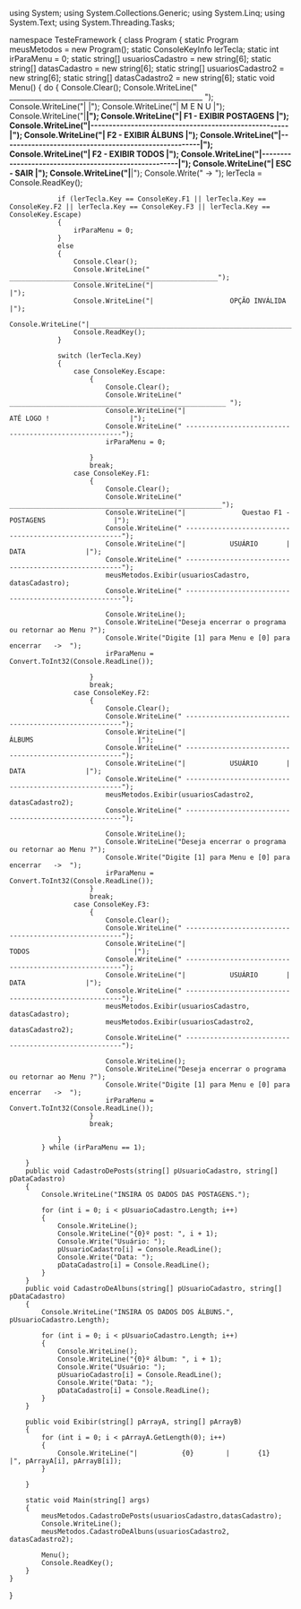 using System;
using System.Collections.Generic;
using System.Linq;
using System.Text;
using System.Threading.Tasks;

namespace TesteFramework
{
    class Program
    {
        static Program meusMetodos = new Program();
        static ConsoleKeyInfo lerTecla;
        static int irParaMenu = 0;
        static string[] usuariosCadastro = new string[6];
        static string[] datasCadastro = new string[6];
        static string[] usuariosCadastro2 = new string[6];
        static string[] datasCadastro2 = new string[6];
        static void Menu()
        {
            do
            {
                Console.Clear();
                Console.WriteLine(" ______________________________________________________ ");
                Console.WriteLine("|                                                      |");
                Console.WriteLine("|                        M E N U                       |");
                Console.WriteLine("|______________________________________________________|");
                Console.WriteLine("|               F1 - EXIBIR POSTAGENS                  |");
                Console.WriteLine("|------------------------------------------------------|");
                Console.WriteLine("|               F2 - EXIBIR ÁLBUNS                     |");
                Console.WriteLine("|------------------------------------------------------|");
                Console.WriteLine("|               F2 - EXIBIR TODOS                      |");
                Console.WriteLine("|------------------------------------------------------|");
                Console.WriteLine("|               ESC - SAIR                             |");
                Console.WriteLine("|______________________________________________________|");
                Console.Write("     -> ");
                lerTecla = Console.ReadKey();

                if (lerTecla.Key == ConsoleKey.F1 || lerTecla.Key == ConsoleKey.F2 || lerTecla.Key == ConsoleKey.F3 || lerTecla.Key == ConsoleKey.Escape)
                {
                    irParaMenu = 0;
                }
                else
                {
                    Console.Clear();
                    Console.WriteLine(" ____________________________________________________");
                    Console.WriteLine("|                                                    |");
                    Console.WriteLine("|                   OPÇÃO INVÁLIDA                   |");
                    Console.WriteLine("|____________________________________________________|");
                    Console.ReadKey();
                }

                switch (lerTecla.Key)
                {
                    case ConsoleKey.Escape:
                        {
                            Console.Clear();
                            Console.WriteLine(" ______________________________________________________ ");
                            Console.WriteLine("|                        ATÉ LOGO !                    |");
                            Console.WriteLine(" ------------------------------------------------------");
                            irParaMenu = 0;

                        }
                        break;
                    case ConsoleKey.F1:
                        {
                            Console.Clear();
                            Console.WriteLine(" _____________________________________________________");
                            Console.WriteLine("|              Questao F1 - POSTAGENS                 |");
                            Console.WriteLine(" ------------------------------------------------------");
                            Console.WriteLine("|           USUÁRIO       |        DATA               |");
                            Console.WriteLine(" ------------------------------------------------------");
                            meusMetodos.Exibir(usuariosCadastro, datasCadastro);
                            Console.WriteLine(" ------------------------------------------------------");

                            Console.WriteLine();
                            Console.WriteLine("Deseja encerrar o programa ou retornar ao Menu ?");
                            Console.Write("Digite [1] para Menu e [0] para encerrar   ->  ");
                            irParaMenu = Convert.ToInt32(Console.ReadLine());

                        }
                        break;
                    case ConsoleKey.F2:
                        {
                            Console.Clear();
                            Console.WriteLine(" ------------------------------------------------------");
                            Console.WriteLine("|                      ÁLBUMS                          |");
                            Console.WriteLine(" ------------------------------------------------------");
                            Console.WriteLine("|           USUÁRIO       |        DATA               |");
                            Console.WriteLine(" ------------------------------------------------------");
                            meusMetodos.Exibir(usuariosCadastro2, datasCadastro2);
                            Console.WriteLine(" ------------------------------------------------------");

                            Console.WriteLine();
                            Console.WriteLine("Deseja encerrar o programa ou retornar ao Menu ?");
                            Console.Write("Digite [1] para Menu e [0] para encerrar   ->  ");
                            irParaMenu = Convert.ToInt32(Console.ReadLine());
                        }
                        break;
                    case ConsoleKey.F3:
                        {
                            Console.Clear();
                            Console.WriteLine(" ------------------------------------------------------");
                            Console.WriteLine("|                      TODOS                          |");
                            Console.WriteLine(" ------------------------------------------------------");
                            Console.WriteLine("|           USUÁRIO       |        DATA               |");
                            Console.WriteLine(" ------------------------------------------------------");
                            meusMetodos.Exibir(usuariosCadastro, datasCadastro);
                            meusMetodos.Exibir(usuariosCadastro2, datasCadastro2);
                            Console.WriteLine(" ------------------------------------------------------");

                            Console.WriteLine();
                            Console.WriteLine("Deseja encerrar o programa ou retornar ao Menu ?");
                            Console.Write("Digite [1] para Menu e [0] para encerrar   ->  ");
                            irParaMenu = Convert.ToInt32(Console.ReadLine());
                        }
                        break;

                }
            } while (irParaMenu == 1);

        }
        public void CadastroDePosts(string[] pUsuarioCadastro, string[] pDataCadastro)
        {
            Console.WriteLine("INSIRA OS DADOS DAS POSTAGENS.");

            for (int i = 0; i < pUsuarioCadastro.Length; i++)
            {
                Console.WriteLine();
                Console.WriteLine("{0}º post: ", i + 1);
                Console.Write("Usuário: ");
                pUsuarioCadastro[i] = Console.ReadLine();
                Console.Write("Data: ");
                pDataCadastro[i] = Console.ReadLine();
            }
        }
        public void CadastroDeAlbuns(string[] pUsuarioCadastro, string[] pDataCadastro)
        {
            Console.WriteLine("INSIRA OS DADOS DOS ÁLBUNS.", pUsuarioCadastro.Length);

            for (int i = 0; i < pUsuarioCadastro.Length; i++)
            {
                Console.WriteLine();
                Console.WriteLine("{0}º álbum: ", i + 1);
                Console.Write("Usuário: ");
                pUsuarioCadastro[i] = Console.ReadLine();
                Console.Write("Data: ");
                pDataCadastro[i] = Console.ReadLine();
            }
        }

        public void Exibir(string[] pArrayA, string[] pArrayB)
        {
            for (int i = 0; i < pArrayA.GetLength(0); i++)
            {
                Console.WriteLine("|           {0}        |       {1}          |", pArrayA[i], pArrayB[i]);
            }
            
        }
        
        static void Main(string[] args)
        {
            meusMetodos.CadastroDePosts(usuariosCadastro,datasCadastro);
            Console.WriteLine();
            meusMetodos.CadastroDeAlbuns(usuariosCadastro2, datasCadastro2);

            Menu();
            Console.ReadKey();
        }
    }
}
